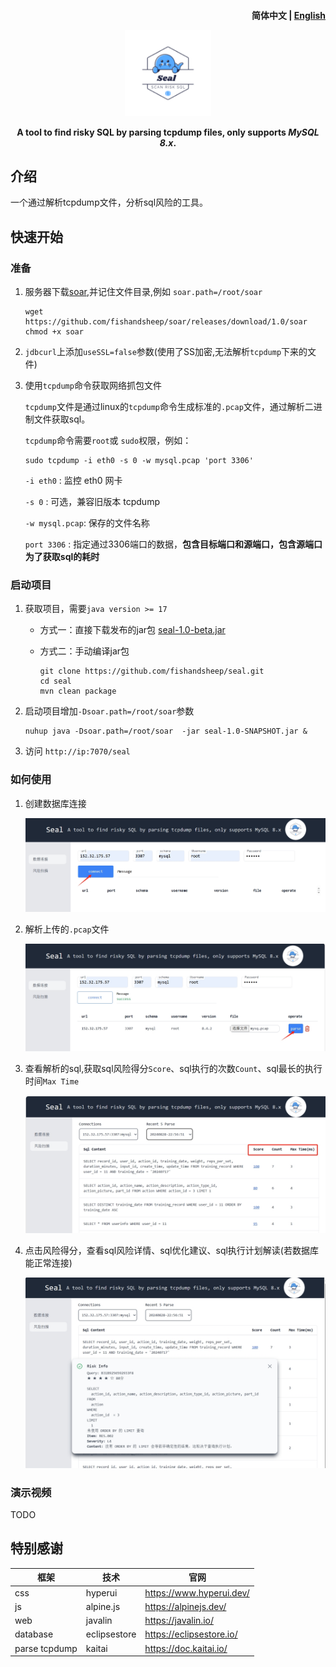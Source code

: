 <h4 align="right"><strong>简体中文</strong> | <a href="https://github.com/fishandsheep/seal/blob/master/README.md">English</a>
<p align="center">
    <img src=https://github.com/fishandsheep/seal/blob/master/src/main/resources/public/static/img/seal.svg width=138/>
</p>
<p align="center"><strong>A tool to find risky SQL by parsing tcpdump files, only
            supports  <em>MySQL 8.x</em>.</strong></p>
<div align="center">

</div>

## 介绍
一个通过解析tcpdump文件，分析sql风险的工具。

## 快速开始

### 准备
1. 服务器下载[soar](https://github.com/fishandsheep/soar/releases/download/1.0/soar),并记住文件目录,例如 `soar.path=/root/soar`
    ```
    wget https://github.com/fishandsheep/soar/releases/download/1.0/soar
    chmod +x soar
    ```
2. `jdbcurl`上添加`useSSL=false`参数(使用了SS加密,无法解析`tcpdump`下来的文件)

3. 使用`tcpdump`命令获取网络抓包文件

    `tcpdump`文件是通过linux的`tcpdump`命令生成标准的`.pcap`文件，通过解析二进制文件获取sql。
    
    `tcpdump`命令需要`root`或 `sudo`权限，例如：
    
    ```shell
    sudo tcpdump -i eth0 -s 0 -w mysql.pcap 'port 3306'
    ```
    
    `-i eth0` : 监控 eth0 网卡
    
    `-s 0` : 可选，兼容旧版本 tcpdump
    
    `-w mysql.pcap`: 保存的文件名称
    
    `port 3306` : 指定通过3306端口的数据，**包含目标端口和源端口，包含源端口为了获取sql的耗时**

### 启动项目
1. 获取项目，需要`java version >= 17`
   
    - 方式一：直接下载发布的jar包
      [seal-1.0-beta.jar](https://github.com/fishandsheep/seal/releases/download/1.0-beta/seal-1.0-beta.jar)
      
    - 方式二：手动编译jar包
       ```
       git clone https://github.com/fishandsheep/seal.git
       cd seal
       mvn clean package
       ```
       
3. 启动项目增加`-Dsoar.path=/root/soar`参数
   ```
   nuhup java -Dsoar.path=/root/soar  -jar seal-1.0-SNAPSHOT.jar &
   ```
   
4. 访问 `http://ip:7070/seal`

### 如何使用
1. 创建数据库连接
 
   <img src=image/connectdb.png/>
   
2. 解析上传的`.pcap`文件

   <img src=image/parse.png/>
   
3. 查看解析的sql,获取sql风险得分`Score`、sql执行的次数`Count`、sql最长的执行时间`Max Time`

   <img src=image/risksql.png/>
   
4. 点击风险得分，查看sql风险详情、sql优化建议、sql执行计划解读(若数据库能正常连接)

    <img src=image/riskinfo.png/>

    
### 演示视频
TODO

## 特别感谢
| 框架            | 技术           | 官网                       |
|---------------|--------------|--------------------------|
| css           | hyperui      | https://www.hyperui.dev/ |
| js            | alpine.js    | https://alpinejs.dev/    |
| web           | javalin      | https://javalin.io/      |
| database      | eclipsestore | https://eclipsestore.io/ |
| parse tcpdump | kaitai       | https://doc.kaitai.io/   |

